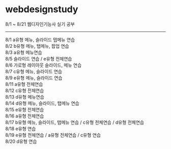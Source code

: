 # webdesignstudy <br>
8/1 ~ 8/21 웹디자인기능사 실기 공부 <br>
<hr>
8/1 a유형 메뉴, 슬라이드 탭메뉴 연습 <br>
8/2 b유형 메뉴, 탭메뉴, 팝업 연습 <br>
8/3 a유형 메뉴연습 <br>
8/5 슬라이드 연습 / e유형 전체연습 <br>
8/6 가로형 레이아웃 슬라이드, 메뉴 연습 <br>
8/7 c유형 메뉴, 슬라이드 연습 <br>
8/9 e유형 메뉴, 슬라이드 연습 <br>
8/11 a유형 전체연습 <br>
8/12 c유형 전체연습 <br>
8/13 d유형 메뉴연습 <br>
8/14 d유형 메뉴, 슬라이드, 탭메뉴 연습 <br>
8/15 e유형 전체연습 <br>
8/16 a유형 전체연습 <br>
8/17 b유형 메뉴, 슬라이드, 탭메뉴 연습 / c유형 전체연습 / d유형 전체연습<br>
8/18 e유형 연습<br>
8/19 e유형 전체연습 / a유형 전체연습 / c유형 연습<br>
8/20 d유형 연습<br>
